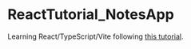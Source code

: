 # ReactTutorial_NotesApp

Learning React/TypeScript/Vite following [this tutorial](https://www.youtube.com/watch?v=j898RGRw0b4).